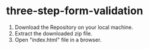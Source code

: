 # three-step-form-validation
1. Download the Repository on your local machine.
2. Extract the downloaded zip file.
3. Open "index.html" file in a browser.
